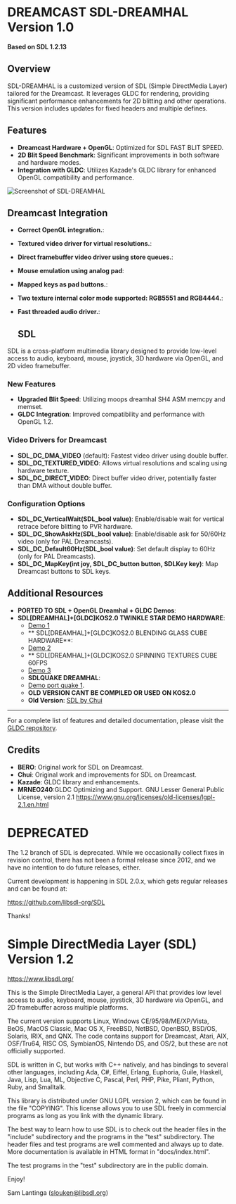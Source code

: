 # DREAMCAST SDL-DREAMHAL Version 1.0
**Based on SDL 1.2.13**

## Overview
SDL-DREAMHAL is a customized version of SDL (Simple DirectMedia Layer) tailored for the Dreamcast. It leverages GLDC for rendering, providing significant performance enhancements for 2D blitting and other operations. This version includes updates for fixed headers and multiple defines.

## Features
- **Dreamcast Hardware + OpenGL**: Optimized for SDL FAST BLIT SPEED.
- **2D Blit Speed Benchmark**: Significant improvements in both software and hardware modes.
- **Integration with GLDC**: Utilizes Kazade's GLDC library for enhanced OpenGL compatibility and performance.

![Screenshot of SDL-DREAMHAL](https://github.com/ianmicheal/SDL-dreamhal--GLDC/blob/main/benchmark.png)

## Dreamcast Integration
- **Correct OpenGL integration.**: 
- **Textured video driver for virtual resolutions.**: 
- **Direct framebuffer video driver using store queues.**:
- **Mouse emulation using analog pad**: 
- **Mapped keys as pad buttons.**:
- **Two texture internal color mode supported: RGB5551 and RGB4444.**:
- **Fast threaded audio driver.**:

  ## SDL
SDL is a cross-platform multimedia library designed to provide low-level access to audio, keyboard, mouse, joystick, 3D hardware via OpenGL, and 2D video framebuffer.

### New Features
- **Upgraded Blit Speed**: Utilizing moops dreamhal SH4 ASM memcpy and memset.
- **GLDC Integration**: Improved compatibility and performance with OpenGL 1.2.

### Video Drivers for Dreamcast
- **SDL_DC_DMA_VIDEO** (default): Fastest video driver using double buffer.
- **SDL_DC_TEXTURED_VIDEO**: Allows virtual resolutions and scaling using hardware texture.
- **SDL_DC_DIRECT_VIDEO**: Direct buffer video driver, potentially faster than DMA without double buffer.

### Configuration Options
- **SDL_DC_VerticalWait(SDL_bool value)**: Enable/disable wait for vertical retrace before blitting to PVR hardware.
- **SDL_DC_ShowAskHz(SDL_bool value)**: Enable/disable ask for 50/60Hz video (only for PAL Dreamcasts).
- **SDL_DC_Default60Hz(SDL_bool value)**: Set default display to 60Hz (only for PAL Dreamcasts).
- **SDL_DC_MapKey(int joy, SDL_DC_button button, SDLKey key)**: Map Dreamcast buttons to SDL keys.



## Additional Resources

- **PORTED TO SDL + OpenGL Dreamhal + GLDC Demos**:
- **SDL[DREAMHAL]+[GLDC]KOS2.0 TWINKLE STAR DEMO HARDWARE**:
  - [Demo 1](https://youtu.be/aTKOW4GrLsQ)
  -  ** SDL[DREAMHAL]+[GLDC]KOS2.0 BLENDING GLASS CUBE HARDWARE**:
  - [Demo 2](https://youtu.be/GM4JnKxp1ZQ)
  - ** SDL[DREAMHAL]+[GLDC]KOS2.0 SPINNING TEXTURES CUBE 60FPS
  - [Demo 3](https://youtu.be/G0KFthogrPg)
  - **SDLQUAKE DREAMHAL**:
  - [Demo port quake 1](https://youtu.be/QiEo3FNNEZc).
  - **OLD VERSION CANT BE COMPILED OR USED ON KOS2.0**
   - **Old Version**: [SDL by Chui](http://chui.dcemu.co.uk/sdl.html)

---

For a complete list of features and detailed documentation, please visit the [GLDC repository](https://gitlab.com/simulant/GLdc).

## Credits
- **BERO**: Original work  for SDL on Dreamcast.
- **Chui**: Original work and improvements for SDL on Dreamcast.
- **Kazade**: GLDC library and enhancements.
- **MRNEO240**:GLDC Optimizing and Support.
GNU Lesser General Public License, version 2.1
https://www.gnu.org/licenses/old-licenses/lgpl-2.1.en.html
# DEPRECATED

The 1.2 branch of SDL is deprecated. While we occasionally collect fixes
in revision control, there has not been a formal release since 2012, and
we have no intention to do future releases, either.

Current development is happening in SDL 2.0.x, which gets regular
releases and can be found at:

https://github.com/libsdl-org/SDL

Thanks!



# Simple DirectMedia Layer (SDL) Version 1.2

https://www.libsdl.org/

This is the Simple DirectMedia Layer, a general API that provides low
level access to audio, keyboard, mouse, joystick, 3D hardware via OpenGL,
and 2D framebuffer across multiple platforms.

The current version supports Linux, Windows CE/95/98/ME/XP/Vista, BeOS,
MacOS Classic, Mac OS X, FreeBSD, NetBSD, OpenBSD, BSD/OS, Solaris, IRIX,
and QNX.  The code contains support for Dreamcast, Atari, AIX, OSF/Tru64,
RISC OS, SymbianOS, Nintendo DS, and OS/2, but these are not officially
supported.

SDL is written in C, but works with C++ natively, and has bindings to
several other languages, including Ada, C#, Eiffel, Erlang, Euphoria,
Guile, Haskell, Java, Lisp, Lua, ML, Objective C, Pascal, Perl, PHP,
Pike, Pliant, Python, Ruby, and Smalltalk.

This library is distributed under GNU LGPL version 2, which can be
found in the file  "COPYING".  This license allows you to use SDL
freely in commercial programs as long as you link with the dynamic
library.

The best way to learn how to use SDL is to check out the header files in
the "include" subdirectory and the programs in the "test" subdirectory.
The header files and test programs are well commented and always up to date.
More documentation is available in HTML format in "docs/index.html".

The test programs in the "test" subdirectory are in the public domain.

Enjoy!

Sam Lantinga (slouken@libsdl.org)

